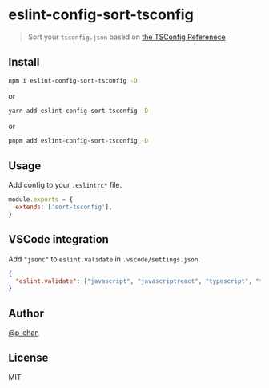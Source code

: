 # eslint-config-sort-tsconfig

> Sort your `tsconfig.json` based on [the TSConfig Referenece](https://www.typescriptlang.org/tsconfig)

## Install

```sh
npm i eslint-config-sort-tsconfig -D
```

or

```sh
yarn add eslint-config-sort-tsconfig -D
```

or

```sh
pnpm add eslint-config-sort-tsconfig -D
```

## Usage

Add config to your `.eslintrc*` file.

```js
module.exports = {
  extends: ['sort-tsconfig'],
}
```

## VSCode integration

Add `"jsonc"` to `eslint.validate` in `.vscode/settings.json`.

```json
{
  "eslint.validate": ["javascript", "javascriptreact", "typescript", "typescriptreact", "jsonc"]
}
```

## Author

[@p-chan](https://github.com/p-chan)

## License

MIT
